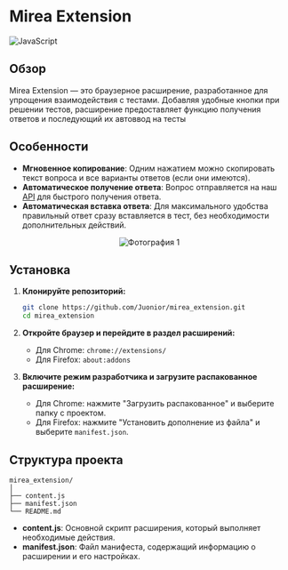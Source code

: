 # Mirea Extension

![JavaScript](https://img.shields.io/badge/JavaScript-ES6-blue)

## Обзор
Mirea Extension — это браузерное расширение, разработанное для упрощения взаимодействия с тестами. Добавляя удобные кнопки при решении тестов, расширение предоставляет функцию получения ответов и последующий их автоввод на тесты

## Особенности

- **Мгновенное копирование**: Одним нажатием можно скопировать текст вопроса и все варианты ответов (если они имеются).
- **Автоматическое получение ответа**: Вопрос отправляется на наш [API](https://github.com/Juonior/mirea_api) для быстрого получения ответа.
- **Автоматическая вставка ответа**: Для максимального удобства правильный ответ сразу вставляется в тест, без необходимости дополнительных действий.

<p align="center">
  <img src="https://i.imgur.com/wumrR8Z.png" alt="Фотография 1" style="margin: 0 10px;">
</p>

## Установка

1. **Клонируйте репозиторий:**
    ```sh
    git clone https://github.com/Juonior/mirea_extension.git
    cd mirea_extension
    ```

2. **Откройте браузер и перейдите в раздел расширений:**
    - Для Chrome: `chrome://extensions/`
    - Для Firefox: `about:addons`

3. **Включите режим разработчика и загрузите распакованное расширение:**
    - Для Chrome: нажмите "Загрузить распакованное" и выберите папку с проектом.
    - Для Firefox: нажмите "Установить дополнение из файла" и выберите `manifest.json`.

## Структура проекта

```
mirea_extension/
│
├── content.js
├── manifest.json
└── README.md
```

- **content.js**: Основной скрипт расширения, который выполняет необходимые действия.
- **manifest.json**: Файл манифеста, содержащий информацию о расширении и его настройках.

